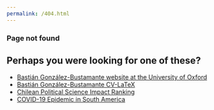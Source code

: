 ```yaml
---
permalink: /404.html
---
```


### Page not found

## Perhaps you were looking for one of these?

- [Bastián González-Bustamante website at the University of Oxford](http://users.ox.ac.uk/~shil5311/)
- [Bastián González-Bustamante CV-LaTeX](https://github.com/bgonzalezbustamante/CV-LaTeX)
- [Chilean Political Science Impact Ranking](http://users.ox.ac.uk/~shil5311/ranking/)
- [COVID-19 Epidemic in South America](https://bgonzalezbustamante.github.io/COVID-19-South-America/)
